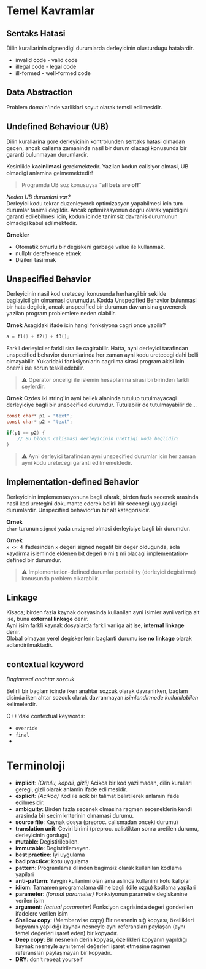 # Temel Kavramlar

## Sentaks Hatasi
Dilin kurallarinin cignendigi durumlarda derleyicinin olusturdugu hatalardir.
* invalid code - valid code
* illegal code - legal code
* ill-formed - well-formed code

## Data Abstraction
Problem domain'inde varliklari soyut olarak temsil edilmesidir. 

## Undefined Behaviour (UB)
Dilin kurallarina gore derleyicinin kontrolunden sentaks hatasi olmadan gecen, ancak calisma zamaninda nasil bir durum olacagi konusunda bir garanti bulunmayan durumlardir.

Kesinlikle **kacinilmasi** gerekmektedir. Yazilan kodun calisiyor olmasi, UB olmadigi anlamina gelmemektedir!

> Programda UB soz konusuysa "**all bets are off**"


*Neden UB durumlari var?*  
Derleyici kodu tekrar duzenleyerek optimizasyon yapabilmesi icin tum durumlar tanimli degildir. Ancak optimizasyonun dogru olarak yapildigini garanti edilebilmesi icin, kodun icinde tanimsiz davranis durumunun olmadigi kabul edilmektedir.

**Ornekler**
* Otomatik omurlu bir degiskeni garbage value ile kullanmak.
* nullptr dereference etmek
* Dizileri tasirmak

## Unspecified Behavior
Derleyicinin nasil kod uretecegi konusunda herhangi bir sekilde baglayiciligin olmamasi durumudur. Kodda Unspecified Behavior bulunmasi bir hata degildir, ancak unspecified bir durumun davranisina guvenerek yazilan program problemlere neden olabilir.

**Ornek**
Asagidaki ifade icin hangi fonksiyona cagri once yapilir?
```C++
a = f1() + f2() + f3();
```
Farkli derleyiciler farkli sira ile cagirabilir. Hatta, ayni derleyici tarafindan unspecified behavior durumlarinda her zaman ayni kodu uretecegi dahi belli olmayabilir.
Yukaridaki fonksiyonlarin cagrilma sirasi program akisi icin onemli ise sorun teskil edebilir.

> :warning: Operator onceligi ile islemin hesaplanma sirasi birbirinden farkli seylerdir.

**Ornek**
Ozdes iki string'in ayni bellek alaninda tutulup tutulmayacagi derleyiciye bagli bir unspecified durumdur. Tutulabilir de tutulmayabilir de...

```C
const char* p1 = "text";
const char* p2 = "text";

if(p1 == p2) {
    // Bu blogun calismasi derleyicinin urettigi koda baglidir!
}
```

> :warning: Ayni derleyici tarafindan ayni unspecified durumlar icin her zaman ayni kodu uretecegi garanti edilmemektedir.

## Implementation-defined Behavior

Derleyicinin implementasyonuna bagli olarak, birden fazla secenek arasinda nasil kod uretegini dokumante ederek belirli bir secenegi uyguladigi durumlardir. Unspecified behavior'un bir alt kategorisidir.

**Ornek**  
`char` turunun `signed` yada `unsigned` olmasi derleyiciye bagli bir durumdur.

**Ornek**  
`x << 4` ifadesinden `x` degeri signed negatif bir deger oldugunda, sola kaydirma isleminde eklenen bit degeri `0` mi `1` mi olacagi implementation-defined bir durumdur.

> :warning: Implementation-defined durumlar portability (derleyici degistirme) konusunda problem cikarabilir.

## Linkage
Kisaca; birden fazla kaynak dosyasinda kullanilan ayni isimler ayni varliga ait ise, buna **external linkage** denir.  
Ayni isim farkli kaynak dosyalarda farkli varliga ait ise, **internal linkage** denir.  
Global olmayan yerel degiskenlerin baglanti durumu ise **no linkage** olarak adlandirilmaktadir.  

## contextual keyword
*Baglamsal anahtar sozcuk*  

Belirli bir baglam icinde iken anahtar sozcuk olarak davranirken, baglam disinda iken ahtar sozcuk olarak davranmayan *isimlendirmede kullanilabilen* kelimelerdir.

C++'daki contextual keywords:
* `override`
* `final`
* <!-- TODO: tamamla  -->

<!--  -->

# Terminoloji

* **implicit**: *(Ortulu, kapali, gizli)* Acikca bir kod yazilmadan, dilin kurallari geregi, gizli olarak anlamin ifade edilmesidir.
* **explicit**: *(Acikca)* Kod ile acik bir talimat belirtilerek anlamin ifade edilmesidir.
* **ambiguity**: Birden fazla secenek olmasina ragmen seceneklerin kendi arasinda bir secim kriterinin olmamasi durumu.
* **source file**: Kaynak dosya (preproc. calismadan onceki durumu)
* **translation unit**: Ceviri birimi (preproc. calistiktan sonra uretilen durumu, derleyicinin gordugu)
* **mutable**: Degistirilebilen.  
* **immutable**: Degistirilemeyen.  
* **best practice**: Iyi uygulama  
* **bad practice**: kotu uygulama  
* **pattern**: Programlama dilinden bagimsiz olarak kullanilan kodlama yapilari  
* **anti-pattern**: Yaygin kullanimi olan ama aslinda kullanimi kotu kaliplar
* **idiom**: Tamamen programalama diline bagli (dile ozgu) kodlama yapilari  
* **parameter**: *(formal parameter)* Fonksiyonun parametre degiskenine verilen isim
* **argument**:  *(actual parameter)* Fonksiyon cagrisinda degeri gonderilen ifadelere verilen isim
* **Shallow copy**: (Memberwise copy) Bir nesnenin sığ kopyası, özellikleri kopyanın yapıldığı kaynak nesneyle aynı referansları paylaşan (aynı temel değerleri işaret eden) bir kopyadır.
* **Deep copy**: Bir nesnenin derin kopyası, özellikleri kopyanın yapıldığı kaynak nesneyle aynı temel değerleri işaret etmesine ragmen referansları paylaşmayan bir kopyadır.
* **DRY**: don't repeat yourself
